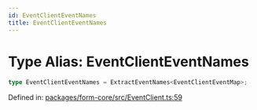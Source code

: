 ```yaml
---
id: EventClientEventNames
title: EventClientEventNames
---
```


<!-- DO NOT EDIT: this page is autogenerated from the type comments -->

# Type Alias: EventClientEventNames

```ts
type EventClientEventNames = ExtractEventNames<EventClientEventMap>;
```

Defined in: [packages/form-core/src/EventClient.ts:59](https://github.com/ws-rush/form/blob/main/packages/form-core/src/EventClient.ts#L59)
